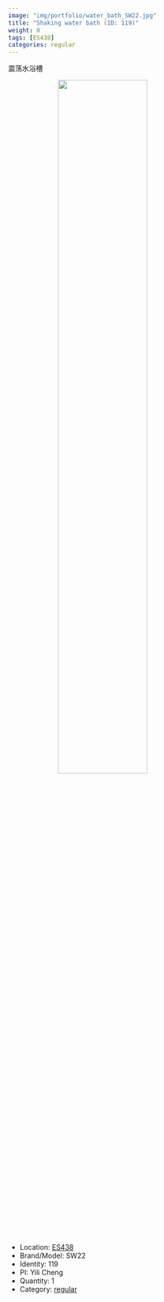 ```yaml
---
image: "img/portfolio/water_bath_SW22.jpg"
title: "Shaking water bath (ID: 119)"
weight: 0
tags: [ES438]
categories: regular
---
```


震荡水浴槽

<!--more-->

<img src="../../img/portfolio/water_bath_SW22.jpg" width="60%" style="display: block; margin: auto;">

- Location: [ES438](../../tags/es438)
- Brand/Model: SW22
- Identity: 119
- PI: Yili Cheng
- Quantity: 1
- Category: [regular](../../categories/regular)






